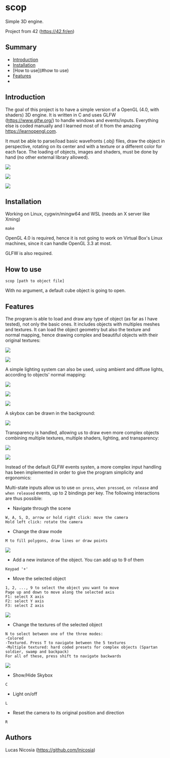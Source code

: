 # scop
Simple 3D engine.

Project from 42 (https://42.fr/en)

## Summary

* [Introduction](#introduction)
* [Installation](#installation)
* [How to use](#how to use)
* [Features](#features)
* 

## Introduction

The goal of this project is to have a simple version of a OpenGL (4.0, with shaders) 3D  engine. It is written in C and uses GLFW (https://www.glfw.org/) to handle windows and events/inputs. Everything else is coded manually and I learned most of it from the amazing https://learnopengl.com.

It must be able to parse/load basic wavefronts (.obj) files, draw the object in perspective, rotating on its center and with a texture or a different color for each face. The loading of objects, images and shaders, must be done by hand (no other external library allowed).

![](docs/42-color.gif)

![](docs/teapot.gif)

![](docs/42-texture.gif)

## Installation

Working on Linux, cygwin/mingw64 and WSL (needs an X server like Xming)

```
make
```

OpenGL 4.0 is required, hence it is not going to work on Virtual Box's Linux machines, since it can handle OpenGL 3.3 at most.

GLFW is also required.

## How to use

```
scop [path to object file]
```

With no argument, a default cube object is going to open.

## Features

The program is able to load and draw any type of object (as far as I have tested), not only the basic ones. It includes objects with multiples meshes and textures. It can load the object geometry but also the texture and normal mapping, hence drawing complex and beautiful objects with their original textures:

![](docs/Sword.gif)

![](docs/Spartan.gif)

A simple lighting system can also be used, using ambient and diffuse lights, according to objects' normal mapping:

![](docs/backpack.gif)

![](docs/Spartan-light.gif)

![](docs/Sword-light.gif)

A skybox can be drawn in the background:

![](docs/skybox.gif)

Transparency is handled, allowing us to draw even more complex objects combining multiple textures, multiple shaders, lighting, and transparency:

![](docs/swamp.gif)

![](docs/swamp-light.gif)

Instead of the default GLFW events systen, a more complex input handling has been implemented in order to give the program simplicity and ergonomics:

Multi-state inputs allow us to use `on press`, `when pressed`, `on release` and `when released` events, up to 2 bindings per key. The following interactions are thus possible:

* Navigate through the scene

```
W, A, S, D, arrow or hold right click: move the camera
Hold left click: rotate the camera
```

* Change the draw mode

```
M to fill polygons, draw lines or draw points
```

![](docs/draw-mode.gif)

* Add a new instance of the object. You can add up to 9 of them

```
Keypad '+'
```

* Move the selected object

```
1, 2, ..., 9 to select the object you want to move
Page up and down to move along the selected axis
F1: select X axis
F2: select Y axis
F3: select Z axis
```

![](docs/move.gif)

* Change the textures of the selected object

```
N to select between one of the three modes:
-Colored
-Textured. Press T to navigate between the 5 textures
-Multiple textured: hard coded presets for complex objects (Spartan soldier, swamp and backpack)
For all of these, press shift to navigate backwards
```

![](docs/texture.gif)

* Show/Hide Skybox

```
C
```

* Light on/off

```
L
```

* Reset the camera to its original position and direction

```
R
```

## Authors

Lucas Nicosia (https://github.com/lnicosia)


